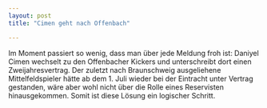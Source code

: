```yaml
---
layout: post
title: "Cimen geht nach Offenbach"

---
```


Im Moment passiert so wenig, dass man über jede Meldung froh ist: Daniyel Cimen wechselt zu den Offenbacher Kickers und unterschreibt dort einen Zweijahresvertrag. Der zuletzt nach Braunschweig ausgeliehene Mittelfeldspieler hätte ab dem 1. Juli wieder bei der Eintracht unter Vertrag gestanden, wäre aber wohl nicht über die Rolle eines Reservisten hinausgekommen. Somit ist diese Lösung ein logischer Schritt.



